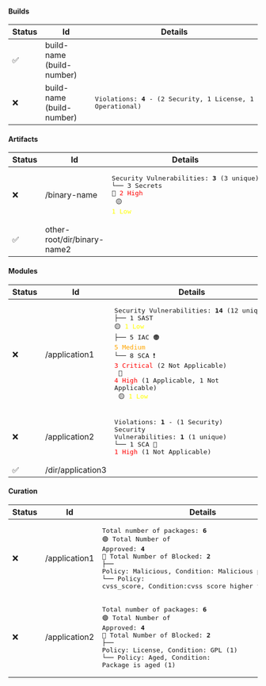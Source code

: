 #### Builds
| Status | Id | Details |
|--------|----|---------|
| ✅ | build-name (build-number) |  |
| ❌ | build-name (build-number) | <pre>Violations: <b>4</b> - (2 Security, 1 License, 1 Operational)</pre> |
#### Artifacts
| Status | Id | Details |
|--------|----|---------|
| ❌ | /binary-name | <pre>Security Vulnerabilities: <b>3</b> (3 unique)<br>└── 3 Secrets 🔴 <span style="color:red">2 High</span><br>              🟡 <span style="color:yellow">1 Low</span></pre> |
| ✅ | other-root/dir/binary-name2 |  |
#### Modules
| Status | Id | Details |
|--------|----|---------|
| ❌ | /application1 | <pre>Security Vulnerabilities: <b>14</b> (12 unique)<br>├── 1 SAST 🟡 <span style="color:yellow">1 Low</span><br>├── 5 IAC 🟠 <span style="color:orange">5 Medium</span><br>└── 8 SCA ❗️ <span style="color:red">3 Critical</span> (2 Not Applicable)<br>          🔴 <span style="color:red">4 High</span> (1 Applicable, 1 Not Applicable)<br>          🟡 <span style="color:yellow">1 Low</span></pre> |
| ❌ | /application2 | <pre>Violations: <b>1</b> - (1 Security)<br>Security Vulnerabilities: <b>1</b> (1 unique)<br>└── 1 SCA 🔴 <span style="color:red">1 High</span> (1 Not Applicable)</pre> |
| ✅ | /dir/application3 |  |
#### Curation
| Status | Id | Details |
|--------|----|---------|
| ❌ | /application1 | <pre>Total number of packages: <b>6</b><br>🟢 Total Number of Approved: <b>4</b><br>🔴 Total Number of Blocked: <b>2</b><br>├── Policy: Malicious, Condition: Malicious package (1)<br>└── Policy: cvss_score, Condition:cvss score higher than 4.0 (1)</pre> |
| ❌ | /application2 | <pre>Total number of packages: <b>6</b><br>🟢 Total Number of Approved: <b>4</b><br>🔴 Total Number of Blocked: <b>2</b><br>├── Policy: License, Condition: GPL (1)<br>└── Policy: Aged, Condition: Package is aged (1)</pre> |